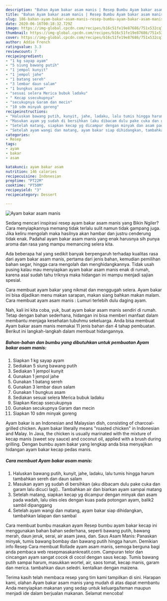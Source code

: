 ```yaml
---
description: "Bahan Ayam bakar asam manis | Resep Bumbu Ayam bakar asam manis Yang Paling Enak"
title: "Bahan Ayam bakar asam manis | Resep Bumbu Ayam bakar asam manis Yang Paling Enak"
slug: 186-bahan-ayam-bakar-asam-manis-resep-bumbu-ayam-bakar-asam-manis-yang-paling-enak
date: 2020-06-16T00:18:32.729Z
image: https://img-global.cpcdn.com/recipes/b16c51fe19e87686/751x532cq70/ayam-bakar-asam-manis-foto-resep-utama.jpg
thumbnail: https://img-global.cpcdn.com/recipes/b16c51fe19e87686/751x532cq70/ayam-bakar-asam-manis-foto-resep-utama.jpg
cover: https://img-global.cpcdn.com/recipes/b16c51fe19e87686/751x532cq70/ayam-bakar-asam-manis-foto-resep-utama.jpg
author: Addie French
ratingvalue: 3.3
reviewcount: 7
recipeingredient:
- "1 kg sayap ayam"
- "5 siung bawang putih"
- "1 jempol kunyit"
- "1 jempol jahe"
- "1 batang sereh"
- "3 lembar daun salam"
- "1 bungkus asam"
- "sesuai selera Merica bubuk ladaku"
- " Kecap ssecukupnya"
- "secukupnya Garam dan mecin"
- "10 sdm minyak goreng"
recipeinstructions:
- "Haluskan bawang putih, kunyit, jahe, ladaku, lalu tumis hingga harum tambahkan sereh dan daun salam"
- "Masukan ayam yg sudah di bersihkan (aku dibacam dulu pake cuka dan garam lalu dicuci lagi).. Tambahkan air dan biarkan ayam sampai matang"
- "Setelah matang, siapkan kecap yg dicampur dengan minyak dan asam pada wadah, lalu oles oles dengan kuas pada potongan ayam, balik2 sambil dipanggang"
- "Setelah ayam wangi dan matang, ayam bakar siap dihidangkan, tambahkan lalapan dan sambal"
categories:
- Resep
tags:
- ayam
- bakar
- asam

katakunci: ayam bakar asam 
nutrition: 146 calories
recipecuisine: Indonesian
preptime: "PT22M"
cooktime: "PT50M"
recipeyield: "3"
recipecategory: Dessert

---
```



![Ayam bakar asam manis](https://img-global.cpcdn.com/recipes/b16c51fe19e87686/751x532cq70/ayam-bakar-asam-manis-foto-resep-utama.jpg)

Sedang mencari inspirasi resep ayam bakar asam manis yang Bikin Ngiler? Cara menyiapkannya memang tidak terlalu sulit namun tidak gampang juga. Jika keliru mengolah maka hasilnya akan hambar dan justru cenderung tidak enak. Padahal ayam bakar asam manis yang enak harusnya sih punya aroma dan rasa yang mampu memancing selera kita.

Ada beberapa hal yang sedikit banyak berpengaruh terhadap kualitas rasa dari ayam bakar asam manis, pertama dari jenis bahan, kemudian pemilihan bahan segar, hingga cara mengolah dan menghidangkannya. Tidak usah pusing kalau mau menyiapkan ayam bakar asam manis enak di rumah, karena asal sudah tahu triknya maka hidangan ini mampu menjadi sajian spesial.

Cara membuat ayam bakar yang nikmat dan menggugah selera. Ayam bakar ini bisa dijadikan menu makan sarapan, makan siang bahkan makan malam. Cara membuat ayam asam manis : Lumuri terlebih dulu daging ayam.


Nah, kali ini kita coba, yuk, buat ayam bakar asam manis sendiri di rumah. Tetap dengan bahan sederhana, hidangan ini bisa memberi manfaat dalam membantu menjaga kesehatan tubuhmu sekeluarga. Anda bisa membuat Ayam bakar asam manis memakai 11 jenis bahan dan 4 tahap pembuatan. Berikut ini langkah-langkah dalam membuat hidangannya.

<!--inarticleads1-->

##### Bahan-bahan dan bumbu yang dibutuhkan untuk pembuatan Ayam bakar asam manis:

1. Siapkan 1 kg sayap ayam
1. Sediakan 5 siung bawang putih
1. Sediakan 1 jempol kunyit
1. Gunakan 1 jempol jahe
1. Gunakan 1 batang sereh
1. Gunakan 3 lembar daun salam
1. Gunakan 1 bungkus asam
1. Sediakan sesuai selera Merica bubuk ladaku
1. Siapkan  Kecap ssecukupnya
1. Gunakan secukupnya Garam dan mecin
1. Siapkan 10 sdm minyak goreng


Ayam bakar is an Indonesian and Malaysian dish, consisting of charcoal-grilled chicken. Ayam bakar literally means &#34;roasted chicken&#34; in Indonesian and Malay. In Java, the chicken is usually marinated with the mixture of kecap manis (sweet soy sauce) and coconut oil, applied with a brush during grilling. Dengan bumbu ayam bakar yang lengkap anda bisa menyajikan hidangan ayam bakar kecap pedas manis. 

<!--inarticleads2-->

##### Cara membuat Ayam bakar asam manis:

1. Haluskan bawang putih, kunyit, jahe, ladaku, lalu tumis hingga harum tambahkan sereh dan daun salam
1. Masukan ayam yg sudah di bersihkan (aku dibacam dulu pake cuka dan garam lalu dicuci lagi).. Tambahkan air dan biarkan ayam sampai matang
1. Setelah matang, siapkan kecap yg dicampur dengan minyak dan asam pada wadah, lalu oles oles dengan kuas pada potongan ayam, balik2 sambil dipanggang
1. Setelah ayam wangi dan matang, ayam bakar siap dihidangkan, tambahkan lalapan dan sambal


Cara membuat bumbu masakan ayam Resep bumbu ayam bakar kecap ini menggunakan bahan bahan sederhana, seperti bawang putih, bawang merah, daun jeruk, serai, air asam jawa, dan. Saus Asam Manis: Panaskan minyak, tumis bawang bombay dan bawang putih hingga harum. Demikian info Resep Cara membuat Rollade ayam asam manis, semoga berguna bagi anda pembaca web resepmasakankreatit.com. Campuran telor dan cincangan ayam sangat cocok di cocol dengan saus kecap. Tumis bawang putih sampai harum, masukkan wortel, air, saos tomat, kecap manis, garam dan merica. tambahkan daun seledri. kentalkan dengan maizena. 

Terima kasih telah membaca resep yang tim kami tampilkan di sini. Harapan kami, olahan Ayam bakar asam manis yang mudah di atas dapat membantu Anda menyiapkan makanan yang sedap untuk keluarga/teman maupun menjadi ide dalam berjualan makanan. Selamat mencoba!
